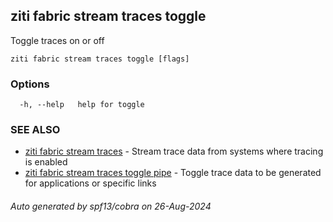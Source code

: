 ## ziti fabric stream traces toggle

Toggle traces on or off

```
ziti fabric stream traces toggle [flags]
```

### Options

```
  -h, --help   help for toggle
```

### SEE ALSO

* [ziti fabric stream traces](../traces.md)	 - Stream trace data from systems where tracing is enabled
* [ziti fabric stream traces toggle pipe](pipe/pipe.md)	 - Toggle trace data to be generated for applications or specific links

###### Auto generated by spf13/cobra on 26-Aug-2024
